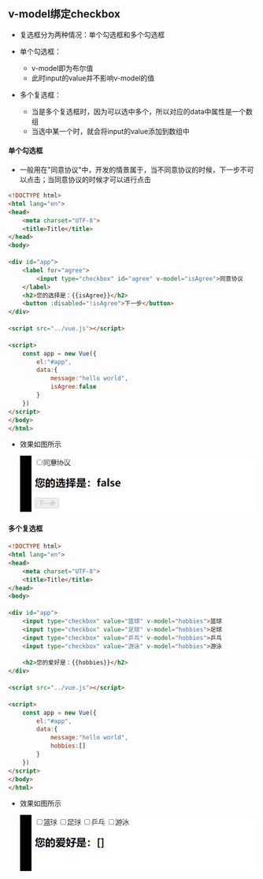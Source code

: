 ## v-model绑定checkbox

- 复选框分为两种情况：单个勾选框和多个勾选框

- 单个勾选框：
  - v-model即为布尔值
  - 此时input的value并不影响v-model的值

- 多个复选框：
  - 当是多个复选框时，因为可以选中多个，所以对应的data中属性是一个数组
  - 当选中某一个时，就会将input的value添加到数组中

#### 单个勾选框

- 一般用在"同意协议"中，开发的情景属于，当不同意协议的时候，下一步不可以点击；当同意协议的时候才可以进行点击

```html
<!DOCTYPE html>
<html lang="en">
<head>
    <meta charset="UTF-8">
    <title>Title</title>
</head>
<body>

<div id="app">
    <label for="agree">
        <input type="checkbox" id="agree" v-model="isAgree">同意协议
    </label>
    <h2>您的选择是：{{isAgree}}</h2>
    <button :disabled="!isAgree">下一步</button>
</div>

<script src="../vue.js"></script>

<script>
    const app = new Vue({
        el:"#app",
        data:{
            message:"hello world",
            isAgree:false
        }
    })
</script>
</body>
</html>
```

- 效果如图所示

  ![动画27](image/动画27.gif)

#### 多个复选框

```html
<!DOCTYPE html>
<html lang="en">
<head>
    <meta charset="UTF-8">
    <title>Title</title>
</head>
<body>

<div id="app">
    <input type="checkbox" value="篮球" v-model="hobbies">篮球
    <input type="checkbox" value="足球" v-model="hobbies">足球
    <input type="checkbox" value="乒乓" v-model="hobbies">乒乓
    <input type="checkbox" value="游泳" v-model="hobbies">游泳

    <h2>您的爱好是：{{hobbies}}</h2>
</div>

<script src="../vue.js"></script>

<script>
    const app = new Vue({
        el:"#app",
        data:{
            message:"hello world",
            hobbies:[]
        }
    })
</script>
</body>
</html>
```

- 效果如图所示

  ![动画28](image/动画28.gif)